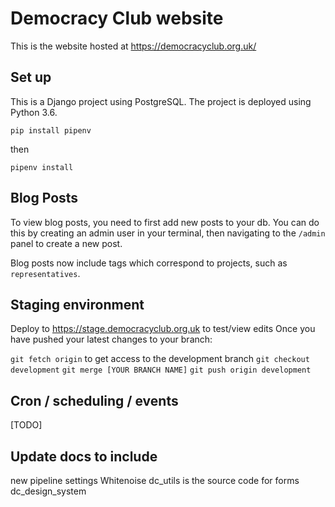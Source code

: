 # Democracy Club website

This is the website hosted at https://democracyclub.org.uk/

## Set up
This is a Django project using PostgreSQL. The project is deployed using Python 3.6.

`pip install pipenv`

then 

`pipenv install`
## Blog Posts
To view blog posts, you need to first add new posts to your db. 
You can do this by creating an admin user in your terminal, then
navigating to the `/admin` panel to create a new post.

Blog posts now include tags which correspond to projects, such as
`representatives`. 
## Staging environment
Deploy to https://stage.democracyclub.org.uk to test/view edits
Once you have pushed your latest changes to your branch:

`git fetch origin` to get access to the development branch 
`git checkout development`
`git merge [YOUR BRANCH NAME]`
`git push origin development`

## Cron / scheduling / events

[TODO]
## Update docs to include 
new pipeline settings
Whitenoise
dc_utils is the source code for forms
dc_design_system